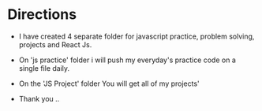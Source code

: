 # Directions 

* I have created 4 separate folder for javascript practice, problem solving, projects and React Js.

* On 'js practice' folder i will push my everyday's practice code on a single file daily.
* On the 'JS Project' folder You will get all of my projects'

* Thank you ..
